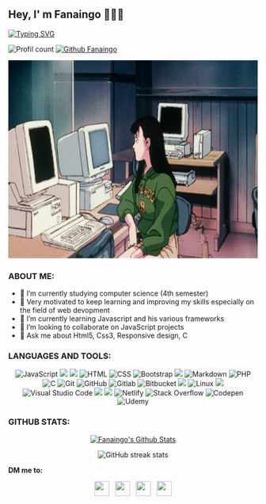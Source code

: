 ## Hey, I' m Fanaingo 👋🇲🇬 

<!--
**Fanaingo/Fanaingo** is a ✨ _special_ ✨ repository because its `README.md` (this file) appears on your GitHub profile.

Here are some ideas to get you started:

- 🔭 I’m currently working on ...
- 🌱 I’m currently learning ...
- 👯 I’m looking to collaborate on ...
- 🤔 I’m looking for help with ...
- 💬 Ask me about ...
- 📫 How to reach me: ...
- 😄 Pronouns: ...
- ⚡ Fun fact: ...
-->

[![Typing SVG](https://readme-typing-svg.herokuapp.com?color=%23525252&size=12&center=true&lines=Computer+Science+Student;Web+developper;Always+learning+something+new)](https://git.io/typing-svg)

![Profil count](https://komarev.com/ghpvc/?username=Fanaingo&color=F0DB4F) [![Github Fanaingo](https://img.shields.io/github/followers/Fanaingo?label=follow&style=social)](https://github.com/Fanaingo)

<img src="assets/banner.gif" width="100%" height="400">

### ABOUT ME:	
- 🔭 I’m currently studying computer science (4th semester)
- 💪 Very motivated to keep learning and improving my skills especially on the field of web devopment
- 🌱 I’m currently learning Javascript and his various frameworks
- 👯 I’m looking to collaborate on JavaScript projects
- 💬 Ask me about Html5, Css3, Responsive design, C

### LANGUAGES AND TOOLS:
<div align="center">
	<img alt="JavaScript" src="https://img.shields.io/badge/JavaScript%20-0D1117.svg?style=flat&logo=javascript&logoColor=F0DB4F"> 
    <img src="https://img.shields.io/badge/jQuery-0D1117?style=flat&logo=jquery&logoColor=F0DB4F" /> 
    <img src="https://img.shields.io/badge/Vue.js-0D1117?style=flat&logo=vue&logoColor=F0DB4F" />  
    <img alt="HTML" src="https://img.shields.io/badge/HTML5%20-0D1117.svg?style=flat&logo=html5&logoColor=F0DB4F"> 
    <img alt="CSS" src="https://img.shields.io/badge/CSS3%20-0D1117.svg?style=flat&logo=css3&logoColor=F0DB4F">
	<img alt="Bootstrap" src="https://img.shields.io/badge/Bootstrap-0D1117.svg?style=flat&logo=bootstrap&logoColor=F0DB4F"/> 
	<img src="https://img.shields.io/badge/Tailwind-0D1117.svg?style=flat&logo=tailwind-css&logoColor=F0DB4F"> 
	<img alt="Markdown" src="https://img.shields.io/badge/Markdown-0D1117?style=flate&logo=markdown&logoColor=F0DB4F"> 
    <img alt="PHP" src="https://img.shields.io/badge/PHP-0D1117.svg?style=flat&logo=php&logoColor=F0DB4F"/> 
    <img alt="C" src="https://img.shields.io/badge/C%20-0D1117.svg?style=flat&logo=c&logoColor=F0DB4F"> 
	<img alt="Git" src="https://img.shields.io/badge/Git%20-0D1117.svg?style=flat&logo=git&logoColor=F0DB4F"> 
	<img alt="GitHub" src="https://img.shields.io/badge/GitHub%20-0D1117.svg?style=flat&logo=github&logoColor=F0DB4F"> 
	<img  alt="Gitlab"  src="https://img.shields.io/badge/GitLab-0D1117.svg?style=flat&logo=gitlab&logoColor=F0DB4F"/> 
	<img  alt="Bitbucket"  src="https://img.shields.io/badge/Bitbucket-0D1117.svg?style=flat&logo=bitbucket&logoColor=F0DB4F"/>
	<img src="https://img.shields.io/badge/Bash%20-0D1117.svg?style=flat&logo=gnu-bash&logoColor=F0DB4F">  
	<img alt="Linux" src="https://img.shields.io/badge/Linux-0D1117?style=flat&logo=linux&logoColor=F0DB4F"> 
	<img src="https://img.shields.io/badge/Sublime%20Text-0D1117.svg?style=flat&logo=sublime-text&logoColor=F0DB4F" />
	<img alt="Visual Studio Code" src="https://img.shields.io/badge/Visual%20Studio%20Code-0D1117.svg?style=flat&logo=visual-studio-code&logoColor=F0DB4F">
	<img src="https://img.shields.io/badge/Trello%20-0D1117.svg?style=flat&logo=trello&logoColor=F0DB4F">
	<img src="https://img.shields.io/badge/Strapi%20-0D1117.svg?style=flat&logo=strapi&logoColor=F0DB4F">
	<img  alt="Netlify"  src="https://img.shields.io/badge/Netlify-0D1117.svg?style=flat&logo=netlify&logoColor=#F0DB4F"/>
	<img  alt="Stack Overflow"  src="https://img.shields.io/badge/-Stack overflow-0D1117?style=flat&logo=stack-overflow&logoColor=F0DB4F"/> 
	<img  alt="Codepen"  src="https://img.shields.io/badge/Codepen-0D1117?style=flat&logo=codepen&logoColor=F0DB4F"/> 
	<img  alt="Udemy"  src="https://img.shields.io/badge/Udemy-0D1117?style=flat&logo=Udemy&logoColor=F0DB4F"/>
</div>

### GITHUB STATS:
<div align="center">
    <a href="#"><img alt="Fanaingo's Github Stats" src="https://github-readme-stats.vercel.app/api?username=Fanaingo&show_icons=true&include_all_commits=true&count_private=true&theme=react&hide_border=true&bg_color=0D1117&title_color=F0DB4F&icon_color=F0DB4F" height="200"/></a>
 </div>
 <div align="center">

![GitHub streak stats](https://github-readme-streak-stats.herokuapp.com/?user=Fanaingo&theme=dark&ring=F0DB4F&fire=F0DB4F&currStreakLabel=ffff33&sideLabels=F0DB4F)  
</div>

**DM me to:**
<div align="center">
	<a href="https://instagram.com/malalrak_"><img src="https://cdn.jsdelivr.net/npm/simple-icons@5.23.0/icons/instagram.svg" width="30" height="30"></a> &nbsp; 
	<a href="https://facebook.com/naingo.rak"><img src="https://cdn.jsdelivr.net/npm/simple-icons@5.23.0/icons/facebook.svg" width="30" height="30"></a> &nbsp; 
	<a href="https://www.linkedin.com/in/fanaingo-rakotomalala-77626220"><img src="https://cdn.jsdelivr.net/npm/simple-icons@5.23.0/icons/linkedin.svg" width="30" height="30"></a> &nbsp;
	<a href="mailto:fanaingorakotomalala@gmail.com"><img src="https://cdn.jsdelivr.net/npm/simple-icons@5.23.0/icons/gmail.svg" width="30" height="30"></a>
</div> 
</div>